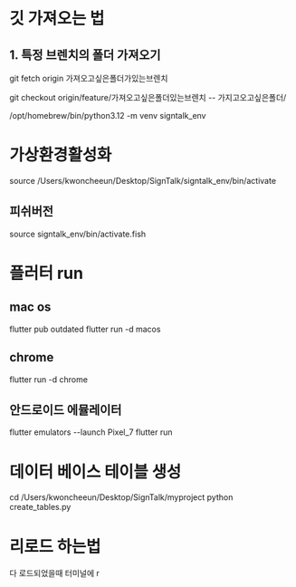 # 깃 가져오는 법 

## 1. 특정 브렌치의 폴더 가져오기 
git fetch origin 가져오고싶은폴더가있는브렌치

git checkout origin/feature/가져오고싶은폴더있는브렌치 -- 가지고오고싶은폴더/



/opt/homebrew/bin/python3.12 -m venv signtalk_env

# 가상환경활성화
source /Users/kwoncheeun/Desktop/SignTalk/signtalk_env/bin/activate

## 피쉬버전 
source signtalk_env/bin/activate.fish


# 플러터 run 

## mac os 
flutter pub outdated
 flutter run -d macos

## chrome
 flutter run -d chrome

## 안드로이드 에뮬레이터
flutter emulators --launch Pixel_7 
flutter run

 # 데이터 베이스 테이블 생성
 cd /Users/kwoncheeun/Desktop/SignTalk/myproject
python create_tables.py

# 리로드 하는법
다 로드되었을때 터미널에 r